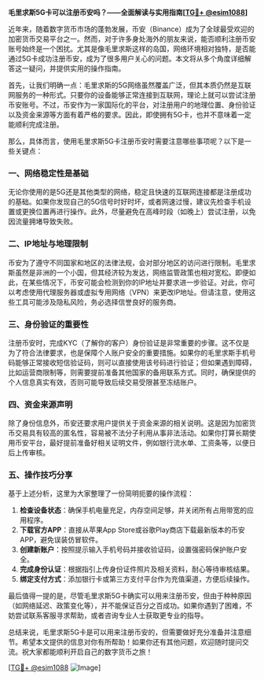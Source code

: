 **毛里求斯5G卡可以注册币安吗？——全面解读与实用指南[[TG💪+ @esim1088](https://t.me/s/esim1088)]**

近年来，随着数字货币市场的蓬勃发展，币安（Binance）成为了全球最受欢迎的加密货币交易平台之一。然而，对于许多身处海外的朋友来说，能否顺利注册币安账号始终是一个困扰。尤其是像毛里求斯这样的岛国，网络环境相对独特，是否能通过5G卡成功注册币安，成为了很多用户关心的问题。本文将从多个角度详细解答这一疑问，并提供实用的操作指南。

首先，让我们明确一点：毛里求斯的5G网络虽然覆盖广泛，但其本质仍然是互联网服务的一种形式。只要你的设备能够正常连接到互联网，理论上就可以尝试注册币安账号。不过，币安作为一家国际化的平台，对注册用户的地理位置、身份验证以及资金来源等方面有着严格的要求。因此，即使拥有5G卡，也并不意味着一定能顺利完成注册。

那么，具体而言，使用毛里求斯5G卡注册币安时需要注意哪些事项呢？以下是一些关键点：

### 一、网络稳定性是基础

无论你使用的是5G还是其他类型的网络，稳定且快速的互联网连接都是注册成功的基础。如果你发现自己的5G信号时好时坏，或者网速过慢，建议先检查手机设置或更换位置再进行操作。此外，尽量避免在高峰时段（如晚上）尝试注册，以免因流量拥堵导致失败。

### 二、IP地址与地理限制

币安为了遵守不同国家和地区的法律法规，会对部分地区的访问进行限制。毛里求斯虽然是非洲的一个小国，但其经济较为发达，网络监管政策也相对宽松。即便如此，在某些情况下，币安可能会检测到你的IP地址并要求进一步验证。对此，你可以考虑使用代理服务器或虚拟专用网络（VPN）来更改IP地址。但请注意，使用这些工具可能涉及隐私风险，务必选择信誉良好的服务商。

### 三、身份验证的重要性

注册币安时，完成KYC（了解你的客户）身份验证是非常重要的步骤。这不仅是为了符合法律要求，也是保障个人账户安全的重要措施。如果你的毛里求斯手机号码能够正常接收短信验证码，则可以直接使用该号码进行验证；但如果遇到障碍，比如运营商限制等，则需要提前准备其他国家的备用联系方式。同时，确保提供的个人信息真实有效，否则可能导致后续交易受限甚至冻结账户。

### 四、资金来源声明

除了身份信息外，币安还要求用户提供关于资金来源的相关说明。这是因为加密货币交易具有较高的匿名性，容易被不法分子利用从事非法活动。如果你打算长期使用币安平台，最好提前准备好相关证明文件，例如银行流水单、工资条等，以便日后上传审核。

### 五、操作技巧分享

基于上述分析，这里为大家整理了一份简明扼要的操作流程：

1. **检查设备状态**：确保手机电量充足，内存空间足够，并关闭所有占用带宽的应用程序。
2. **下载官方APP**：直接从苹果App Store或谷歌Play商店下载最新版本的币安APP，避免误装仿冒软件。
3. **创建新账户**：按照提示输入手机号码并接收验证码，设置强密码保护账户安全。
4. **完成身份认证**：根据指引上传身份证件照片及相关资料，耐心等待审核结果。
5. **绑定支付方式**：添加银行卡或第三方支付平台作为充值渠道，方便后续操作。

最后值得一提的是，尽管毛里求斯5G卡确实可以用来注册币安，但由于种种原因（如网络延迟、政策变化等），并不能保证百分之百成功。如果你遇到了困难，不妨尝试联系客服寻求帮助，或者咨询专业人士获取更专业的指导。

总结来说，毛里求斯5G卡是可以用来注册币安的，但需要做好充分准备并注意细节。希望本文提供的信息对你有所帮助！如果你还有其他问题，欢迎随时提问交流。祝大家都能顺利开启自己的数字货币之旅！

[[TG💪+ @esim1088](https://t.me/s/esim1088) ![Image](https://i.postimg.cc/4NQfJmqS/Snipaste-2025-05-13-00-14-12.png)]